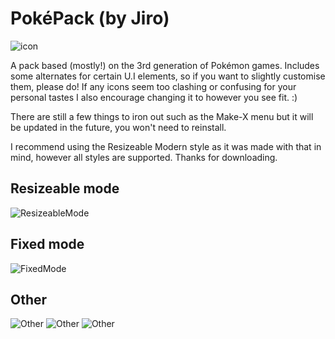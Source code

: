# PokéPack (by Jiro)

![icon](https://i.imgur.com/ElivxSU.png)

A pack based (mostly!) on the 3rd generation of Pokémon games. Includes some alternates for certain U.I elements, so if you want to slightly customise them, please do! If any icons seem too clashing or confusing for your personal tastes I also encourage changing it to however you see fit. :)

There are still a few things to iron out such as the Make-X menu but it will be updated in the future, you won't need to reinstall.

I recommend using the Resizeable Modern style as it was made with that in mind, however all styles are supported. Thanks for downloading.

## Resizeable mode
![ResizeableMode](https://i.imgur.com/NZ4EOv5.png)

## Fixed mode
![FixedMode](https://i.imgur.com/xtkav2z.png)

## Other
![Other](https://i.imgur.com/k9QHrtI.png)
![Other](https://i.imgur.com/8CSo7UI.png)
![Other](https://i.imgur.com/tQ0ov5u.png)